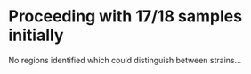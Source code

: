 # Proceeding with 17/18 samples initially

No regions identified which could distinguish between strains...
